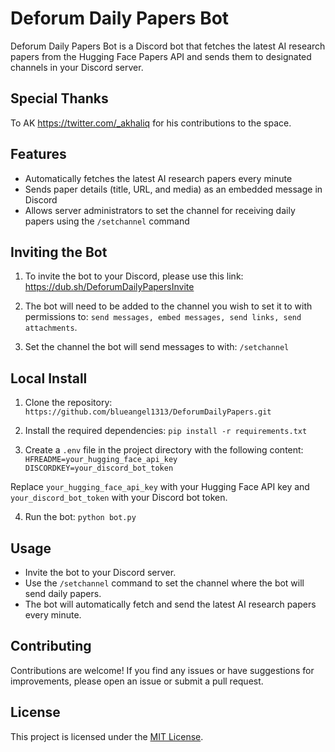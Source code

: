 # Deforum Daily Papers Bot

Deforum Daily Papers Bot is a Discord bot that fetches the latest AI research papers from the Hugging Face Papers API and sends them to designated channels in your Discord server.

## Special Thanks
To AK https://twitter.com/_akhaliq for his contributions to the space.

## Features

- Automatically fetches the latest AI research papers every minute
- Sends paper details (title, URL, and media) as an embedded message in Discord
- Allows server administrators to set the channel for receiving daily papers using the `/setchannel` command

## Inviting the Bot

1. To invite the bot to your Discord, please use this link: https://dub.sh/DeforumDailyPapersInvite

2. The bot will need to be added to the channel you wish to set it to with permissions to: `send messages, embed messages, send links, send attachments`.

3. Set the channel the bot will send messages to with: `/setchannel`


## Local Install

1. Clone the repository:
`https://github.com/blueangel1313/DeforumDailyPapers.git`

2. Install the required dependencies:
`pip install -r requirements.txt`

3. Create a `.env` file in the project directory with the following content:
`HFREADME=your_hugging_face_api_key
DISCORDKEY=your_discord_bot_token`

Replace `your_hugging_face_api_key` with your Hugging Face API key and `your_discord_bot_token` with your Discord bot token.

4. Run the bot:
`python bot.py`

## Usage

- Invite the bot to your Discord server.
- Use the `/setchannel` command to set the channel where the bot will send daily papers.
- The bot will automatically fetch and send the latest AI research papers every minute.

## Contributing

Contributions are welcome! If you find any issues or have suggestions for improvements, please open an issue or submit a pull request.

## License

This project is licensed under the [MIT License](LICENSE).
